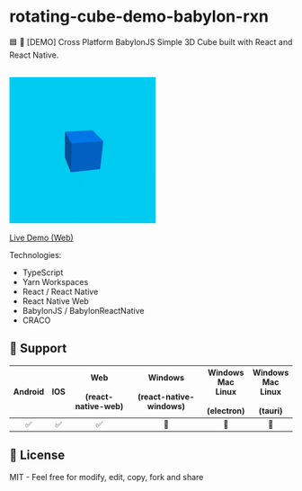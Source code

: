 # rotating-cube-demo-babylon-rxn
🟦 🔄 [DEMO] Cross Platform BabylonJS Simple 3D Cube built with React and React Native.

<br/><a href="#"><img width='260px' src='./cube.gif'/></a>

[Live Demo (Web)](https://gomes042.github.io/rotating-cube-demo-babylon-rxn)

Technologies:

- TypeScript
- Yarn Workspaces
- React / React Native
- React Native Web
- BabylonJS / BabylonReactNative
- CRACO


## 📙 Support

|Android | IOS | Web <br/><br/>(react-native-web) | Windows <br/><br/>(react-native-windows) |  Windows<br/>Mac<br/>Linux<br/><br/>(electron)  |     Windows<br/>Mac<br/>Linux<br/><br/>(tauri)|
|:-------:|:---:|:-------------------------------:|:--------------------------------------------:|:-----------------------------------------------:|:---------------------------------------------:|
|   ✅  |  ✅  |                 ✅              |                       🚧                    |                        🚧                       |                      🚧                      |

##  📄 License
MIT - Feel free for modify, edit, copy, fork and share
